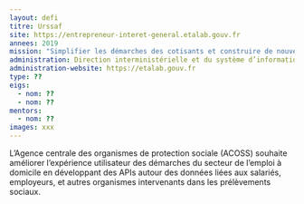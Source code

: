 ```yaml
---
layout: defi
titre: Urssaf
site: https://entrepreneur-interet-general.etalab.gouv.fr
annees: 2019
mission: "Simplifier les démarches des cotisants et construire de nouveaux services à l’aide des données du réseau Urssaf"
administration: Direction interministérielle et du système d’information et de communication de l’Etat
administration-website: https://etalab.gouv.fr
type: ??
eigs:
  - nom: ??
  - nom: ??
mentors:
  - nom: ??
images: xxx
---
```


L’Agence centrale des organismes de protection sociale (ACOSS)
souhaite améliorer l’expérience utilisateur des démarches du secteur
de l’emploi à domicile en développant des APIs autour des données
liées aux salariés, employeurs, et autres organismes intervenants dans
les prélèvements sociaux.
